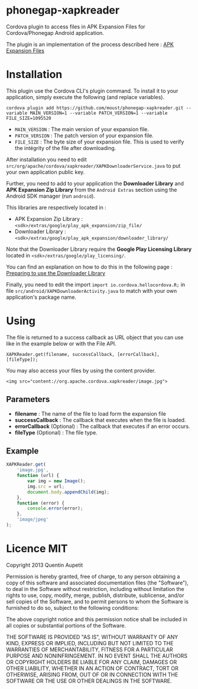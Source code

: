 phonegap-xapkreader
===================

Cordova plugin to access files in APK Expansion Files for Cordova/Phonegap Android application.

The plugin is an implementation of the process described here : [APK Expansion Files](http://developer.android.com/google/play/expansion-files.html)

# Installation

This plugin use the Cordova CLI's plugin command. To install it to your application, simply execute the following (and replace variables).

```
cordova plugin add https://github.com/moust/phonegap-xapkreader.git --variable MAIN_VERSION=1 --variable PATCH_VERSION=1 --variable FILE_SIZE=1095520
```

- `MAIN_VERSION` : The main version of your expansion file.
- `PATCH_VERSION` : The patch version of your expansion file.
- `FILE_SIZE` : The byte size of your expansion file. This is used to verify the intégrity of the file after downloading.

After installation you need to edit `src/org/apache/cordova/xapkreader/XAPKDownloaderService.java` to put your own application public key.

Further, you need to add to your application the __Downloader Library__ and __APK Expansion Zip Library__ from the `Android Extras` section using the Android SDK manager (run `android`).

This libraries are respectively located in :
- APK Expansion Zip Library : `<sdk>/extras/google/play_apk_expansion/zip_file/`
- Downloader Library : `<sdk>/extras/google/play_apk_expansion/downloader_library/`

Note that the Downloader Library require the __Google Play Licensing Library__ located in `<sdk>/extras/google/play_licensing/`.

You can find an explanation on how to do this in the following page : [Preparing to use the Downloader Library](http://developer.android.com/google/play/expansion-files.html#Preparing)

Finally, you need to edit the import `import io.cordova.hellocordova.R;` in file `src/android/XAPKDownloaderActivity.java` to match with your own application's package name.

# Using

The file is returned to a success callback as URL object that you can use like in the example below or with the File API.

```
XAPKReader.get(filename, successCallback, [errorCallback], [fileType]);
```

You may also access your files by using the content provider.

```
<img src="content://org.apache.cordova.xapkreader/image.jpg">
```

## Parameters

- **filename** : The name of the file to load form the expansion file
- **successCallback** : The callback that executes when the file is loaded.
- **errorCallback** (Optional) : The callback that executes if an error occurs.
- **fileType** (Optional) : The file type.

## Example

```javascript
XAPKReader.get(
    'image.jpg',
    function (url) {
        var img = new Image();
        img.src = url;
        document.body.appendChild(img);
    },
    function (error) {
        console.error(error);
    },
    'image/jpeg'
);
```

# Licence MIT

Copyright 2013 Quentin Aupetit

Permission is hereby granted, free of charge, to any person obtaining a copy of this software and associated documentation files (the "Software"), to deal in the Software without restriction, including without limitation the rights to use, copy, modify, merge, publish, distribute, sublicense, and/or sell copies of the Software, and to permit persons to whom the Software is furnished to do so, subject to the following conditions:

The above copyright notice and this permission notice shall be included in all copies or substantial portions of the Software.

THE SOFTWARE IS PROVIDED "AS IS", WITHOUT WARRANTY OF ANY KIND, EXPRESS OR IMPLIED, INCLUDING BUT NOT LIMITED TO THE WARRANTIES OF MERCHANTABILITY, FITNESS FOR A PARTICULAR PURPOSE AND NONINFRINGEMENT. IN NO EVENT SHALL THE AUTHORS OR COPYRIGHT HOLDERS BE LIABLE FOR ANY CLAIM, DAMAGES OR OTHER LIABILITY, WHETHER IN AN ACTION OF CONTRACT, TORT OR OTHERWISE, ARISING FROM, OUT OF OR IN CONNECTION WITH THE SOFTWARE OR THE USE OR OTHER DEALINGS IN THE SOFTWARE.